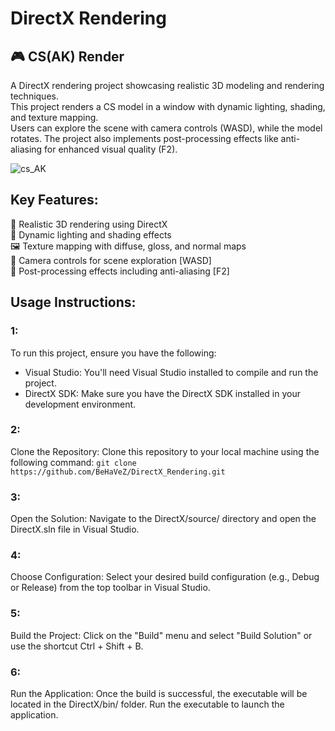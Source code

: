 # DirectX Rendering <br>
## 🎮 CS(AK) Render <br>
A DirectX rendering project showcasing realistic 3D modeling and rendering techniques.<br>
This project renders a CS model in a window with dynamic lighting, shading, and texture mapping.<br>
Users can explore the scene with camera controls (WASD), while the model rotates. The project also implements post-processing effects like anti-aliasing for enhanced visual quality (F2). <br>

![cs_AK](https://github.com/BeHaVeZ/DirectX_Rendering/assets/56305376/47aab4d9-9c31-44cc-aceb-75b0ccffe841)<br>

## Key Features:

🌟 Realistic 3D rendering using DirectX <br>
🎨 Dynamic lighting and shading effects <br>
🖼️ Texture mapping with diffuse, gloss, and normal maps <br>
🎥 Camera controls for scene exploration [WASD] <br>
🌈 Post-processing effects including anti-aliasing [F2] <br>

## Usage Instructions:
### 1:
To run this project, ensure you have the following:
* Visual Studio: You'll need Visual Studio installed to compile and run the project.
* DirectX SDK: Make sure you have the DirectX SDK installed in your development environment.
### 2:
Clone the Repository: Clone this repository to your local machine using the following command:
```git clone https://github.com/BeHaVeZ/DirectX_Rendering.git```
### 3:
Open the Solution: Navigate to the DirectX/source/ directory and open the DirectX.sln file in Visual Studio.
### 4:
Choose Configuration: Select your desired build configuration (e.g., Debug or Release) from the top toolbar in Visual Studio.
### 5:
Build the Project: Click on the "Build" menu and select "Build Solution" or use the shortcut Ctrl + Shift + B.
### 6:
Run the Application: Once the build is successful, the executable will be located in the DirectX/bin/ folder. Run the executable to launch the application.
